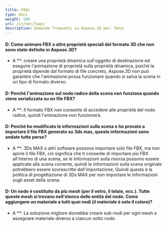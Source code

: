 ```yaml
---
title: FAQs
type: docs
weight: 190
url: /it/net/faqs/
description: Domande frequenti su Aspose.3D per. Rete.
---
```

####  **D: Come animare FBX o altre proprietà speciali del formato 3D che non sono state definite in Aspose.3D?**
* A **: creare una proprietà dinamica sull'oggetto di destinazione ed eseguire l'animazione di proprietà sulla proprietà dinamica, poiché la proprietà dipende dal formato di file concreto, Aspose.3D non può garantire che l'animazione possa funzionare quando si salva la scena in un tipo di formato diverso.
####  **D: Perché l'animazione sul nodo radice della scena non funziona quando viene serializzata su un file FBX?**
* A **: Il formato FBX non consente di accedere alle proprietà del nodo radice, quindi l'animazione non funzionerà.
####  **D: Perché ho modificato le informazioni sulla scena e ho provato a importare il file FBX generato su 3ds max, queste informazioni sono andate tutte perse?**
* A **: 3Ds MAX o altri software possono importare solo file FBX, ma non aprire il file FBX, ciò significa che ti consente di importare più FBX all'interno di una scena, se le informazioni sulla risorsa possono essere applicate alla scena corrente, quindi le informazioni sulla scena originale potrebbero essere sovrascritte dall'importazione, Quindi questa è la politica di progettazione di 3Ds MAX per non importare le informazioni sugli asset della scena.


####  **D: Un nodo è costituito da più mesh (per il vetro, il telaio, ecc.). Tutte queste mesh si trovano nell'elenco delle entità del nodo. Come aggiungere un materiale a tutti quei nodi (il materiale è solo il colore)?**
* A **: La soluzione migliore dovrebbe creare sub-nodi per ogni mesh e assegnare materiale diverso a ciascun sotto nodo.